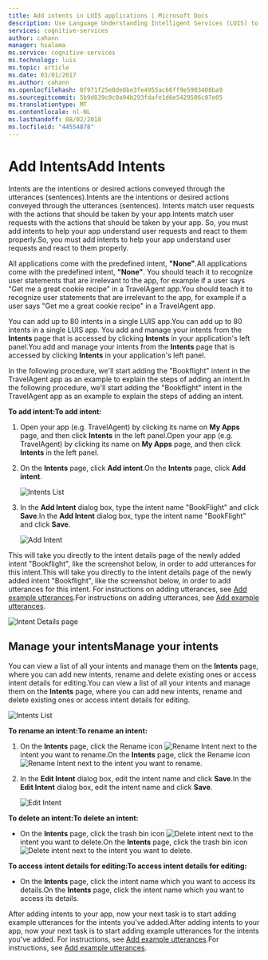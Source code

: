 ```yaml
---
title: Add intents in LUIS applications | Microsoft Docs
description: Use Language Understanding Intelligent Services (LUIS) to add intents to help apps understand user requests and react to them properly.
services: cognitive-services
author: cahann
manager: hsalama
ms.service: cognitive-services
ms.technology: luis
ms.topic: article
ms.date: 03/01/2017
ms.author: cahann
ms.openlocfilehash: 0f971f25e0de8be3fe4955ac66ff9e5903408ba9
ms.sourcegitcommit: 5b9d839c0c0a94b293fdafe1d6e5429506c07e05
ms.translationtype: MT
ms.contentlocale: nl-NL
ms.lasthandoff: 08/02/2018
ms.locfileid: "44554878"
---
```

# <a name="add-intents"></a><span data-ttu-id="c8f99-103">Add Intents</span><span class="sxs-lookup"><span data-stu-id="c8f99-103">Add Intents</span></span> 
<span data-ttu-id="c8f99-104">Intents are the intentions or desired actions conveyed through the utterances (sentences).</span><span class="sxs-lookup"><span data-stu-id="c8f99-104">Intents are the intentions or desired actions conveyed through the utterances (sentences).</span></span> <span data-ttu-id="c8f99-105">Intents match user requests with the actions that should be taken by your app.</span><span class="sxs-lookup"><span data-stu-id="c8f99-105">Intents match user requests with the actions that should be taken by your app.</span></span> <span data-ttu-id="c8f99-106">So, you must add intents to help your app understand user requests and react to them properly.</span><span class="sxs-lookup"><span data-stu-id="c8f99-106">So, you must add intents to help your app understand user requests and react to them properly.</span></span> 

<span data-ttu-id="c8f99-107">All applications come with the predefined intent, **"None"**.</span><span class="sxs-lookup"><span data-stu-id="c8f99-107">All applications come with the predefined intent, **"None"**.</span></span> <span data-ttu-id="c8f99-108">You should teach it to recognize user statements that are irrelevant to the app, for example if a user says "Get me a great cookie recipe" in a TravelAgent app.</span><span class="sxs-lookup"><span data-stu-id="c8f99-108">You should teach it to recognize user statements that are irrelevant to the app, for example if a user says "Get me a great cookie recipe" in a TravelAgent app.</span></span>

<span data-ttu-id="c8f99-109">You can add up to 80 intents in a single LUIS app.</span><span class="sxs-lookup"><span data-stu-id="c8f99-109">You can add up to 80 intents in a single LUIS app.</span></span> <span data-ttu-id="c8f99-110">You add and manage your intents from the **Intents** page that is accessed by clicking **Intents** in your application's left panel.</span><span class="sxs-lookup"><span data-stu-id="c8f99-110">You add and manage your intents from the **Intents** page that is accessed by clicking **Intents** in your application's left panel.</span></span> 

<span data-ttu-id="c8f99-111">In the following procedure, we'll start adding the "Bookflight" intent in the TravelAgent app as an example to explain the steps of adding an intent.</span><span class="sxs-lookup"><span data-stu-id="c8f99-111">In the following procedure, we'll start adding the "Bookflight" intent in the TravelAgent app as an example to explain the steps of adding an intent.</span></span>

<span data-ttu-id="c8f99-112">**To add intent:**</span><span class="sxs-lookup"><span data-stu-id="c8f99-112">**To add intent:**</span></span>

1. <span data-ttu-id="c8f99-113">Open your app (e.g. TravelAgent) by clicking its name on **My Apps** page, and then click **Intents** in the left panel.</span><span class="sxs-lookup"><span data-stu-id="c8f99-113">Open your app (e.g. TravelAgent) by clicking its name on **My Apps** page, and then click **Intents** in the left panel.</span></span> 
2. <span data-ttu-id="c8f99-114">On the **Intents** page, click **Add intent**.</span><span class="sxs-lookup"><span data-stu-id="c8f99-114">On the **Intents** page, click **Add intent**.</span></span>

    ![Intents List](https://docstestmedia1.blob.core.windows.net/azure-media/articles/cognitive-services/LUIS/Images/IntentsList.JPG)
3. <span data-ttu-id="c8f99-116">In the **Add Intent** dialog box, type the intent name "BookFlight" and click **Save**.</span><span class="sxs-lookup"><span data-stu-id="c8f99-116">In the **Add Intent** dialog box, type the intent name "BookFlight" and click **Save**.</span></span>

    ![Add Intent](https://docstestmedia1.blob.core.windows.net/azure-media/articles/cognitive-services/LUIS/Images/Addintent-dialogbox.JPG)

<span data-ttu-id="c8f99-118">This will take you directly to the intent details page of the newly added intent "Bookflight", like the screenshot below, in order to add utterances for this intent.</span><span class="sxs-lookup"><span data-stu-id="c8f99-118">This will take you directly to the intent details page of the newly added intent "Bookflight", like the screenshot below, in order to add utterances for this intent.</span></span> <span data-ttu-id="c8f99-119">For instructions on adding utterances, see [Add example utterances](Add-example-utterances.md).</span><span class="sxs-lookup"><span data-stu-id="c8f99-119">For instructions on adding utterances, see [Add example utterances](Add-example-utterances.md).</span></span>

![Intent Details page](https://docstestmedia1.blob.core.windows.net/azure-media/articles/cognitive-services/LUIS/Images/IntentDetails-UtterancesTab1.JPG)



## <a name="manage-your-intents"></a><span data-ttu-id="c8f99-121">Manage your intents</span><span class="sxs-lookup"><span data-stu-id="c8f99-121">Manage your intents</span></span>
<span data-ttu-id="c8f99-122">You can view a list of all your intents and manage them on the **Intents** page, where you can add new intents, rename and delete existing ones or access intent details for editing.</span><span class="sxs-lookup"><span data-stu-id="c8f99-122">You can view a list of all your intents and manage them on the **Intents** page, where you can add new intents, rename and delete existing ones or access intent details for editing.</span></span> 

![Intents List](https://docstestmedia1.blob.core.windows.net/azure-media/articles/cognitive-services/LUIS/Images/IntentsList-added.JPG)

<span data-ttu-id="c8f99-124">**To rename an intent:**</span><span class="sxs-lookup"><span data-stu-id="c8f99-124">**To rename an intent:**</span></span>

1. <span data-ttu-id="c8f99-125">On the **Intents** page, click the Rename icon ![Rename Intent](https://docstestmedia1.blob.core.windows.net/azure-media/articles/cognitive-services/LUIS/Images/Rename-Intent-btn.JPG) next to the intent you want to rename.</span><span class="sxs-lookup"><span data-stu-id="c8f99-125">On the **Intents** page, click the Rename icon ![Rename Intent](https://docstestmedia1.blob.core.windows.net/azure-media/articles/cognitive-services/LUIS/Images/Rename-Intent-btn.JPG) next to the intent you want to rename.</span></span> 

2. <span data-ttu-id="c8f99-126">In the **Edit Intent** dialog box, edit the intent name and click **Save**.</span><span class="sxs-lookup"><span data-stu-id="c8f99-126">In the **Edit Intent** dialog box, edit the intent name and click **Save**.</span></span>

    ![Edit Intent](https://docstestmedia1.blob.core.windows.net/azure-media/articles/cognitive-services/LUIS/Images/EditIntent-dialogbox.JPG)


<span data-ttu-id="c8f99-128">**To delete an intent:**</span><span class="sxs-lookup"><span data-stu-id="c8f99-128">**To delete an intent:**</span></span>
 
* <span data-ttu-id="c8f99-129">On the **Intents** page, click the trash bin icon ![Delete intent](https://docstestmedia1.blob.core.windows.net/azure-media/articles/cognitive-services/LUIS/Images/trashbin-button.JPG) next to the intent you want to delete.</span><span class="sxs-lookup"><span data-stu-id="c8f99-129">On the **Intents** page, click the trash bin icon ![Delete intent](https://docstestmedia1.blob.core.windows.net/azure-media/articles/cognitive-services/LUIS/Images/trashbin-button.JPG) next to the intent you want to delete.</span></span>


<span data-ttu-id="c8f99-130">**To access intent details for editing:**</span><span class="sxs-lookup"><span data-stu-id="c8f99-130">**To access intent details for editing:**</span></span>

* <span data-ttu-id="c8f99-131">On the **Intents** page, click the intent name which you want to access its details.</span><span class="sxs-lookup"><span data-stu-id="c8f99-131">On the **Intents** page, click the intent name which you want to access its details.</span></span>


<span data-ttu-id="c8f99-132">After adding intents to your app, now your next task is to start adding example utterances for the intents you've added.</span><span class="sxs-lookup"><span data-stu-id="c8f99-132">After adding intents to your app, now your next task is to start adding example utterances for the intents you've added.</span></span> <span data-ttu-id="c8f99-133">For instructions, see [Add example utterances](Add-example-utterances.md).</span><span class="sxs-lookup"><span data-stu-id="c8f99-133">For instructions, see [Add example utterances](Add-example-utterances.md).</span></span>







